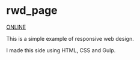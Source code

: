 # rwd_page
<a href="https://maciekbe1.github.io/EXERCISE-RWD-PAGE" target="_blank">ONLINE<a>

This is a simple example of responsive web design.

I made this side using HTML, CSS and Gulp.

